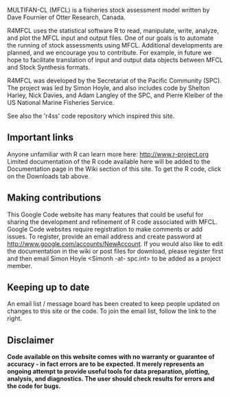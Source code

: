 MULTIFAN-CL (MFCL) is a fisheries stock assessment model written by Dave Fournier of Otter Research, Canada.

R4MFCL uses the statistical software R to read, manipulate, write, analyze, and plot the MFCL input and output files. One of our goals is to automate the running of stock assessments using MFCL. Additional developments are planned, and we encourage you to contribute. For example, in future we hope to facilitate translation of input and output data objects between MFCL and Stock Synthesis formats.

R4MFCL was developed by the Secretariat of the Pacific Community (SPC). The project was led by Simon Hoyle, and also includes code by Shelton Harley, Nick Davies, and Adam Langley of the SPC, and Pierre Kleiber of the US National Marine Fisheries Service.

See also the 'r4ss' code repository which inspired this site.

## Important links ##
Anyone unfamiliar with R can learn more here: http://www.r-project.org
Limited documentation of the R code available here will be added to the Documentation page in the Wiki section of this site.
To get the R code, click on the Downloads tab above.

## Making contributions ##
This Google Code website has many features that could be useful for sharing the development and refinement of R code associated with MFCL. Google Code websites require registration to make comments or add issues. To register, provide an email address and create password at http://www.google.com/accounts/NewAccount. If you would also like to edit the documentation in the wiki or post files for download, please register first and then email Simon Hoyle <Simonh -at- spc.int> to be added as a project member.

## Keeping up to date ##
An email list / message board has been created to keep people updated on changes to this site or the code. To join the email list, follow the link to the right.

## Disclaimer ##
**Code available on this website comes with no warranty or guarantee of accuracy - in fact errors are to be expected. It merely represents an ongoing attempt to provide useful tools for data preparation, plotting, analysis, and diagnostics. The user should check results for errors and the code for bugs.**
